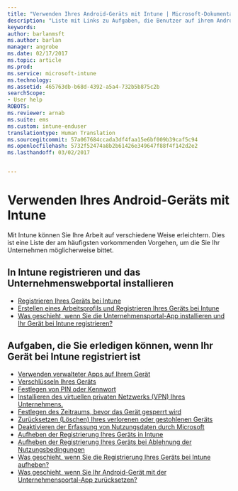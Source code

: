 ```yaml
---
title: "Verwenden Ihres Android-Geräts mit Intune | Microsoft-Dokumentation"
description: "Liste mit Links zu Aufgaben, die Benutzer auf ihrem Android-Mobilgerät ausführen können, wenn das Gerät bei Intune registriert ist."
keywords: 
author: barlanmsft
ms.author: barlan
manager: angrobe
ms.date: 02/17/2017
ms.topic: article
ms.prod: 
ms.service: microsoft-intune
ms.technology: 
ms.assetid: 465763db-b68d-4392-a5a4-732b5b875c2b
searchScope:
- User help
ROBOTS: 
ms.reviewer: arnab
ms.suite: ems
ms.custom: intune-enduser
translationtype: Human Translation
ms.sourcegitcommit: 57a067684ccada3df4faa15e6bf009b39caf5c94
ms.openlocfilehash: 5732f52474a8b2b61426e349647f88f4f142d2e2
ms.lasthandoff: 03/02/2017


---
```



# <a name="using-your-android-device-with-intune"></a>Verwenden Ihres Android-Geräts mit Intune

Mit Intune können Sie Ihre Arbeit auf verschiedene Weise erleichtern. Dies ist eine Liste der am häufigsten vorkommenden Vorgehen, um die Sie Ihr Unternehmen möglicherweise bittet.

## <a name="enrolling-into-intune-and-installing-the-company-portal"></a>In Intune registrieren und das Unternehmenswebportal installieren

- [Registrieren Ihres Geräts bei Intune](enroll-your-device-in-Intune-android.md)
- [Erstellen eines Arbeitsprofils und Registrieren Ihres Geräts bei Intune](create-a-work-profile-and-enroll-your-device-in-intune-android.md)
- [Was geschieht, wenn Sie die Unternehmensportal-App installieren und Ihr Gerät bei Intune registrieren?](what-happens-if-you-install-the-company-portal-app-and-enroll-your-device-in-intune-android.md)

## <a name="things-you-can-do-when-your-device-is-enrolled-in-intune"></a>Aufgaben, die Sie erledigen können, wenn Ihr Gerät bei Intune registriert ist

- [Verwenden verwalteter Apps auf Ihrem Gerät](use-managed-apps-on-your-device-android.md)
- [Verschlüsseln Ihres Geräts](encrypt-your-device-android.md)
- [Festlegen von PIN oder Kennwort](set-your-pin-or-password-android.md)
- [Installieren des virtuellen privaten Netzwerks (VPN) Ihres Unternehmens.](install-your-companys-virtual-private-network-VPN-android.md)
- [Festlegen des Zeitraums, bevor das Gerät gesperrt wird](set-the-amount-of-time-before-your-device-is-locked-android.md)
- [Zurücksetzen (Löschen) Ihres verlorenen oder gestohlenen Geräts](reset-erase-your-device-cpwebsite.md)
- [Deaktivieren der Erfassung von Nutzungsdaten durch Microsoft](turn-off-microsoft-usage-data-collection-android.md)
- [Aufheben der Registrierung Ihres Geräts in Intune](unenroll-your-device-from-intune-android.md)
- [Aufheben der Registrierung Ihres Geräts bei Ablehnung der Nutzungsbedingungen](unenroll-your-device-from-intune-if-you-declined-terms-of-use-android.md)
- [Was geschieht, wenn Sie die Registrierung Ihres Geräts bei Intune aufheben?](what-happens-if-you-unenroll-your-device-from-intune-android.md)
- [Was geschieht, wenn Sie Ihr Android-Gerät mit der Unternehmensportal-App zurücksetzen?](what-happens-if-you-reset-your-device-using-the-company-portal-android.md)
<!--- - [What is the Rights Management sharing app?](what-is-the-rms-sharing-app-android.md) --->

